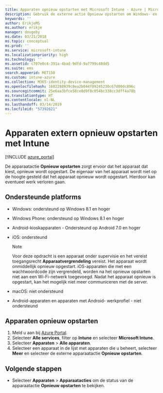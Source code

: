 ```yaml
---
title: Apparaten opnieuw opstarten met Microsoft Intune - Azure | Microsoft Docs
description: Gebruik de externe actie Opnieuw opstarten om Windows- en iOS-apparaten opnieuw op te starten met Microsoft Intune in Azure Portal.
keywords: ''
author: ErikjeMS
ms.author: erikje
manager: dougeby
ms.date: 03/21/2018
ms.topic: conceptual
ms.prod: ''
ms.service: microsoft-intune
ms.localizationpriority: high
ms.technology: ''
ms.assetid: c707e0c4-391a-4bad-9dfd-9a7799c48dd5
ms.suite: ems
search.appverid: MET150
ms.custom: intune-azure
ms.collection: M365-identity-device-management
ms.openlocfilehash: 1602288939c8ea2b044f09245230c67d00dc896c
ms.sourcegitcommit: 25e6aa3bfce58ce8d9f8c054bc338cc3dff4a78b
ms.translationtype: HT
ms.contentlocale: nl-NL
ms.lasthandoff: 03/14/2019
ms.locfileid: "57392621"
---
```

# <a name="remotely-restart-devices-with-intune"></a>Apparaten extern opnieuw opstarten met Intune


[!INCLUDE [azure_portal](./includes/azure_portal.md)]

De apparaatactie **Opnieuw opstarten** zorgt ervoor dat het apparaat dat kiest, opnieuw wordt opgestart. De eigenaar van het apparaat wordt niet op de hoogte gesteld dat het apparaat opnieuw wordt opgestart. Hierdoor kan eventueel werk verloren gaan.

## <a name="supported-platforms"></a>Ondersteunde platforms

- Windows: ondersteund op Windows 8.1 en hoger
- Windows Phone: ondersteund op Windows 8.1 en hoger
- Android-kioskapparaten - Ondersteund op Android 7.0 en hoger
- iOS: ondersteund

    > [!Note]  
    > Voor deze opdracht is een apparaat onder supervisie en het vereist toegangsrecht **Apparaatvergrendeling** vereist. Het apparaat wordt onmiddellijk opnieuw opgestart. iOS-apparaten die met een wachtwoordcode zijn vergrendeld, worden na het opnieuw opstarten niet aan een Wi-Fi-netwerk toegevoegd. Nadat het apparaat opnieuw is opgestart, kan het mogelijk niet meer communiceren met de server.
- macOS: niet ondersteund
- Android-apparaten en apparaten met Android- werkprofiel - niet ondersteund

## <a name="restart-a-device"></a>Apparaten opnieuw opstarten

1. Meld u aan bij [Azure Portal](https://portal.azure.com).
2. Selecteer **Alle services**, filter op **Intune** en selecteer **Microsoft Intune**.
3. Selecteer **Apparaten** > **Alle apparaten**.
4. Selecteer een apparaat in de lijst met apparaten die u beheert, selecteer **Meer** en selecteer de externe apparaatactie **Opnieuw opstarten**.

## <a name="next-steps"></a>Volgende stappen

- Selecteer **Apparaten** > **Apparaatacties** om de status van de apparaatactie **Opnieuw opstarten** te bekijken.
